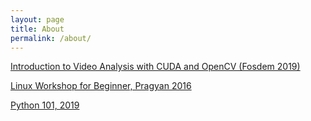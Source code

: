```yaml
---
layout: page
title: About
permalink: /about/
---
```


[Introduction to Video Analysis with CUDA and OpenCV (Fosdem 2019)](https://www.youtube.com/watch?v=JP1sqaogZ28&t=3s)

[Linux Workshop for Beginner, Pragyan 2016](http://sam09.github.io/Linux_Workshop/#/)

[Python 101, 2019](http:/sam09.github.io/Python%20101.pdf)
